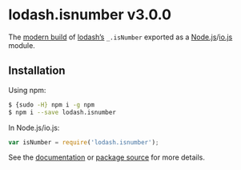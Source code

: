 # lodash.isnumber v3.0.0

The [modern build](https://github.com/lodash/lodash/wiki/Build-Differences) of [lodash’s](https://lodash.com/) `_.isNumber` exported as a [Node.js](http://nodejs.org/)/[io.js](https://iojs.org/) module.

## Installation

Using npm:

```bash
$ {sudo -H} npm i -g npm
$ npm i --save lodash.isnumber
```

In Node.js/io.js:

```js
var isNumber = require('lodash.isnumber');
```

See the [documentation](https://lodash.com/docs#isNumber) or [package source](https://github.com/lodash/lodash/blob/3.0.0-npm-packages/lodash.isnumber) for more details.
